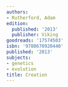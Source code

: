 ```yaml
---
authors:
- Rutherford, Adam
edition:
  published: '2013'
  publisher: Viking
goodreads: '17574503'
isbn: '9780670920440'
published: '2013'
subjects:
- genetics
- evolution
title: Creation
---
```


